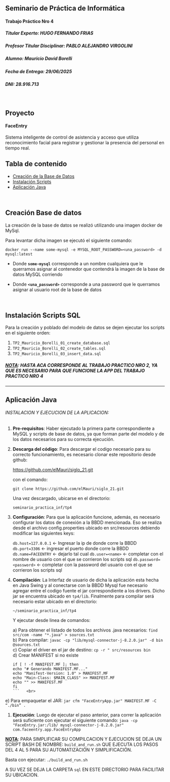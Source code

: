 ## Seminario de Práctica de Informática
#### Trabajo Práctico Nro 4
##### Titular Experto: HUGO FERNANDO FRIAS
##### Profesor Titular Disciplinar: PABLO ALEJANDRO VIRGOLINI
##### Alumno: Mauricio David Borelli
##### Fecha de Entrega: 29/06/2025
##### DNI: 28.916.713
<br>

## Proyecto

#### FaceEntry
Sistema inteligente de control de asistencia y acceso que utiliza reconocimiento facial para registrar y gestionar la presencia del personal en tiempo real.
<br>


## Tabla de contenido

* [Creación de la Base de Datos](#creación-base-de-datos)
* [Instalación Scripts](#instalación-scripts-sql)
* [Aplicación Java](#aplicación-java)
<br>


## Creación Base de datos

La creación de la base de datos se realizó utilizando una imagen docker de MySql.

Para levantar dicha imagen se ejecutó el siguiente comando:
```
docker run --name some-mysql -e MYSQL_ROOT_PASSWORD=<una_password> -d mysql:latest
```

- Donde **`some-mysql`** corresponde a un nombre cualquiera que le querramos asignar al contenedor que contendrá la imagen de la base de datos MySQL corriendo

- Donde **`<una_password>`** corresponde a una password que le querramos asignar al usuario root de la base de datos
<br>

## Instalación Scripts SQL

Para la creación y poblado del modelo de datos se dejen ejecutar los scripts en el siguiente orden:

1. `TP2_Mauricio_Borelli_01_create_database.sql`
2. `TP2_Mauricio_Borelli_02_create_tables.sql`
3. `TP2_Mauricio_Borelli_03_insert_data.sql`



##### <u>NOTA</u>: HASTA ACA CORRESPONDE AL TRABAJO PRACTICO NRO 2, YA QUE ES NECESARIO PARA QUE FUNCIONE LA APP DEL TRABAJO PRACTICO NRO 4

*********************************************************************************************************************
## Aplicación Java



###### INSTALACION Y EJECUCION DE LA APLICACION:

1. **Pre-requisitos**:
Haber ejecutado la primera parte correspondiente a MySQL y scripts de base de datos, ya que forman parte del modelo y de los datos necesarios para su correcta ejecución.

2. **Descarga del código**:
Para descargar el codigo necesario para su correcto funcionamiento, es necesario clonar este repositorio desde github:

    https://github.com/elMauri/siglo_21.git

    con el comando:

    `git clone https://github.com/elMauri/siglo_21.git`

    Una vez descargado, ubicarse en el directorio:

    `seminario_practica_inf/tp4`

3. **Configuración**:
Para que la aplicación funcione, además, es necesario configurar los datos de conexión a la BBDD mencionada. Eso se realiza desde el archivo config.properties ubicado en src/resources debiendo modificar las siguientes keys:

    `db.host=127.0.0.1` <- Ingresar la ip de donde corre la BBDD
    `db.port=3306` <- ingresar el puerto donde corre la BBDD
    `db.name=FACEENTRY` <- dejarlo tal cual
    `db.user=<name>` <- completar con el nombre de usuario con el que se corrieron los scripts sql
    `db.password=<password>` <- completar con la password del usuario con el que se corrieron los scripts sql

4. **Compilación**:
La Interfaz de usuario de dicha la aplicación esta hecha en Java Swing y al conectarse con la BBDD Mysql fue necesario agregar entre el codigo fuente el jar correspondiente a los drivers. Dicho jar se encuentra ubicado en `tp4/lib`.
Finalmente para compilar será necesario estar ubicado en el directorio:

    `~/seminario_practica_inf/tp4`

    Y ejecutar desde linea de comandos:

    a)	Para obtener el listado de todos los archivos .java necesarios:
`find src/com -name "*.java" > sources.txt`<br>
b)	Para compilar:
`javac -cp "lib/mysql-connector-j-8.2.0.jar" -d bin @sources.txt`<br>
c)	Copiar el driver en el jar de destino:
`cp -r " src/resources bin`<br>
d)	Crear MANIFEST si no existe
    ```
    if [ ! -f MANIFEST.MF ]; then
    echo "# Generando MANIFEST.MF..."
    echo "Manifest-Version: 1.0" > MANIFEST.MF
    echo "Main-Class: $MAIN_CLASS" >> MANIFEST.MF
    echo "" >> MANIFEST.MF
    fi 
    ```   <br>
e)	Para empaquetar el JAR:
    `jar cfm "FaceEntryApp.jar" MANIFEST.MF -C “./bin” .`

1. **Ejecución**:
Luego de ejecutar el paso anterior, para correr la aplicación será suficiente con ejecutar el siguiente comando:
`java -cp "FaceEntry.jar:/lib/ mysql-connector-j-8.2.0.jar" com.faceentry.app.FaceEntryApp`

<u>**NOTA**</u>: PARA SIMPLIFICAR SU COMPILCACION Y EJECUCION SE DEJA UN SCRIPT BASH DE NOMBRE: `build_and_run.sh`  QUE EJECUTA LOS PASOS DEL 4 AL 5 PARA SU AUTOMATIZACIÓN Y SIMPLIFICACIÓN.

Basta con ejecutar:
`./build_and_run.sh`

A SU VEZ SE DEJA LA CARPETA `sql` EN ESTE DIRECTORIO PARA FACILITAR SU UBICACION.